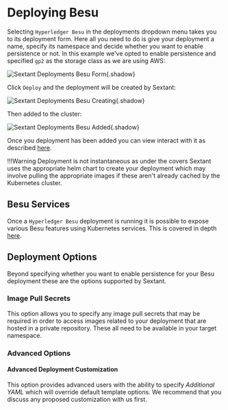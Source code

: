 # Deploying Besu

Selecting `Hyperledger Besu` in the deployments dropdown menu takes you to
its deployment form. Here all you need to do is give your deployment a name,
specify its namespace and decide whether you want to enable persistence or not.
In this example we've opted to enable persistence and specified `gp2` as the
storage class as we are using AWS:

![Sextant Deployments Besu
Form](../../images/sextant-deployments-besu-form.png){.shadow}

Click `Deploy` and the deployment will be created by Sextant:

![Sextant Deployments Besu
Creating](../../images/sextant-deployments-besu-creating.png){.shadow}

Then added to the cluster:

![Sextant Deployments Besu
Added](../../images/sextant-deployments-besu-added.png){.shadow}

Once you deployment has been added you can view interact with it as described
[here](../management.md#generic-interactions).

!!!Warning
    Deployment is not instantaneous as under the covers Sextant uses the
    appropriate helm chart to create your deployment which may involve pulling
    the appropriate images if these aren't already cached by the Kubernetes
    cluster.

## Besu Services

Once a `Hyperledger Besu` deployment is running it is possible to expose
various Besu features using Kubernetes services. This is covered in depth
[here](besu-services.md).

## Deployment Options

Beyond specifying whether you want to enable persistence for your Besu
deployment these are the options supported by Sextant.

### Image Pull Secrets

This option allows you to specify any image pull secrets that may be required in
order to access images related to your deployment that are hosted in a private
repository. These all need to be available in your target namespace.

### Advanced Options

#### Advanced Deployment Customization

This option provides advanced users with the ability to specify
_Additional YAML_ which will override default template options. We recommend
that you discuss any proposed customization with us first.
